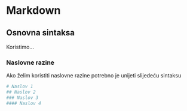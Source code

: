 # Markdown

## Osnovna sintaksa
Koristimo...


### Naslovne razine
Ako želim koristiti naslovne razine potrebno je unijeti slijedeću sintaksu
```bash
# Naslov 1
## Naslov 2
### Naslov 3
#### Naslov 4
```
